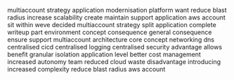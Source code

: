 multiaccount strategy application modernisation platform want reduce blast radius increase scalability create maintain support application aws account sit within weve decided multiaccount strategy split application complete writeup part environment concept consequence general consequence ensure support multiaccount architecture core concept networking dns centralised cicd centralised logging centralised security advantage allows benefit granular isolation application level better cost management increased autonomy team reduced cloud waste disadvantage introducing increased complexity reduce blast radius aws account